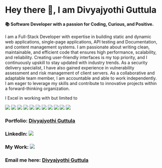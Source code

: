 # Hey there 👋, I am Divyajyothi Guttula

<h4> 📚 Software Developer with a passion for Coding, Curious, and Positive.</h4>

<p>I am a Full-Stack Developer with expertise in building static and dynamic web applications, single-page applications, API testing and Documentation, and content management systems. I am passionate about writing clean, maintainable, and efficient code that ensures high performance, scalability, and reliability. Creating user-friendly interfaces is my top priority, and I continuously upskill to stay updated with industry trends. As a security delivery specialist, I have also gained experience in vulnerability assessment and risk management of client servers. As a collaborative and adaptable team member, I am accountable and able to work independently.
I am eager to leverage my skills and contribute to innovative projects within a forward-thinking organization.</p>

<p>I Excel in working with but limited to </p> 
<img src="https://github.com/user-attachments/assets/c7367b2e-d33c-4ec2-bee3-025ded008b71"/> 
<img src="https://github.com/user-attachments/assets/9e23237b-8f62-4c7f-90ff-b75ed62909e6"/> 
<img src="https://github.com/user-attachments/assets/5fe61e33-3ed1-48c4-9d70-2bd3fd2ee547"/> 
<img src="https://github.com/user-attachments/assets/202bfe45-a86d-44ce-a091-d68c3a0e13b3"/> 
<img src="https://github.com/user-attachments/assets/226a3e11-eadd-487e-a993-aff83e78bb26"/> 
<img src="https://github.com/user-attachments/assets/79fbec10-aa23-4a9d-ba29-5e2d180d7d82"/> 
<img src="https://github.com/user-attachments/assets/c76e9895-cea6-485c-81c0-414b34a3e5f8"/> 
<img src="https://github.com/user-attachments/assets/7febc7d2-4b5e-4496-baa2-f3ffbb837eb2"/> 
<img src="https://github.com/user-attachments/assets/7c7fbaf4-1b66-4617-ac66-c572ea806b3c"/>
<img src="https://github.com/user-attachments/assets/249e7d31-846b-4535-b27e-d07847e74ade"/>
<img src="https://cdn-images-1.medium.com/v2/resize:fill:60:60/1*TD1P0HtIH9zF0UEH28zYtw.png"/> 







  
  <h3> Portfolio: <a href="https://divyajyothiguttula.netlify.app/"> Divyajyothi Guttula </a> </h3>
<h3> LinkedIn: <a href="https://www.linkedin.com/in/divya-jyothi-guttula"> <img src="https://img.icons8.com/fluency/30/000000/linkedin.png"/> </a></h3>
<h3>My Work: <a href="https://github.com/Divyajg?tab=repositories"><img src="https://img.icons8.com/ios-glyphs/30/000000/github.png"/> <a/></h3>
  <h3>Email me here: <a href="mailto:divyajg@outlook.com">Divyajyothi Guttula</a></h3>
